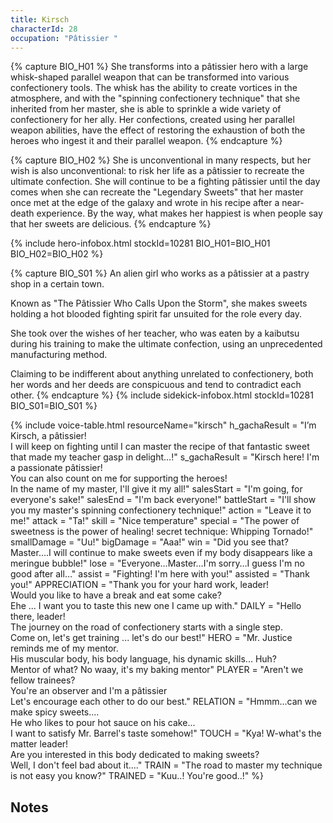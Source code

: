 ```yaml
---
title: Kirsch
characterId: 28
occupation: "Pâtissier "
---
```


{% capture BIO_H01 %}
She transforms into a pâtissier hero with a large whisk-shaped parallel weapon that can be transformed into various confectionery tools.
The whisk has the ability to create vortices in the atmosphere, and with the "spinning confectionery technique" that she inherited from her master, she is able to sprinkle a wide variety of confectionery for her ally.
Her confections, created using her parallel weapon abilities, have the effect of restoring the exhaustion of both the heroes who ingest it and their parallel weapon.
{% endcapture %}

{% capture BIO_H02 %}
She is unconventional in many respects, but her wish is also unconventional: to risk her life as a pâtissier to recreate the ultimate confection.
She will continue to be a fighting pâtissier until the day comes when she can recreate the "Legendary Sweets" that her master once met at the edge of the galaxy and wrote in his recipe after a near-death experience.
By the way, what makes her happiest is when people say that her sweets are delicious.
{% endcapture %}

{% include hero-infobox.html stockId=10281 BIO_H01=BIO_H01 BIO_H02=BIO_H02 %}

{% capture BIO_S01 %}
An alien girl who works as a pâtissier at a pastry shop in a certain town.

Known as "The Pâtissier Who Calls Upon the Storm", she makes sweets holding a hot blooded fighting spirit far unsuited for the role every day.

She took over the wishes of her teacher, who was eaten by a kaibutsu during his training to make the ultimate confection, using an unprecedented manufacturing method.

Claiming to be indifferent about anything unrelated to confectionery, both her words and her deeds are conspicuous and tend to contradict each other.
{% endcapture %}
{% include sidekick-infobox.html stockId=10281 BIO_S01=BIO_S01 %}

{% include voice-table.html resourceName="kirsch"
h_gachaResult = "I’m Kirsch, a pâtissier!<br> I will keep on fighting until I can master the recipe of that fantastic sweet that made my teacher gasp in delight…!"
s_gachaResult = "Kirsch here! I'm a passionate pâtissier!<br>You can also count on me for supporting the heroes!<br>In the name of my master, I'll give it my all!"
salesStart = "I'm going, for everyone's sake!"
salesEnd = "I'm back everyone!"
battleStart = "I'll show you my master's spinning confectionery technique!"
action = "Leave it to me!"
attack = "Ta!"
skill = "Nice temperature"
special = "The power of sweetness is the power of healing! secret technique: Whipping Tornado!"
smallDamage = "Uu!"
bigDamage = "Aaa!"
win = "Did you see that? Master….I will continue to make sweets even if my body disappears like a meringue bubble!"
lose = "Everyone…Master…I'm sorry…I guess I'm no good after all…"
assist = "Fighting! I'm here with you!"
assisted = "Thank you!"
APPRECIATION = "Thank you for your hard work, leader!<br>Would you like to have a break and eat some cake?<br>Ehe ... I want you to taste this new one I came up with."
DAILY = "Hello there, leader!<br>The journey on the road of confectionery starts with a single step.<br>Come on, let's get training ... let's do our best!"
HERO = "Mr. Justice reminds me of my mentor.<br>His muscular body, his body language, his dynamic skills... Huh?<br>Mentor of what? No waay, it's my baking mentor"
PLAYER = "Aren't we fellow trainees?<br>You're an observer and I'm a pâtissier<br>Let's encourage each other to do our best."
RELATION = "Hmmm...can we make spicy sweets....<br>He who likes to pour hot sauce on his cake...<br>I want to satisfy Mr. Barrel's taste somehow!"
TOUCH = "Kya! W-what's the matter leader!<br>Are you interested in this body dedicated to making sweets?<br>Well, I don't feel bad about it...."
TRAIN = "The road to master my technique is not easy you know?"
TRAINED = "Kuu..! You're good..!"
%}

## Notes

